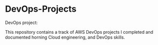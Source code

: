 # DevOps-Projects
DevOps project:

This repository contains a track of AWS DevOps projects I completed and documented horning Cloud engineering, and DevOps skills.
